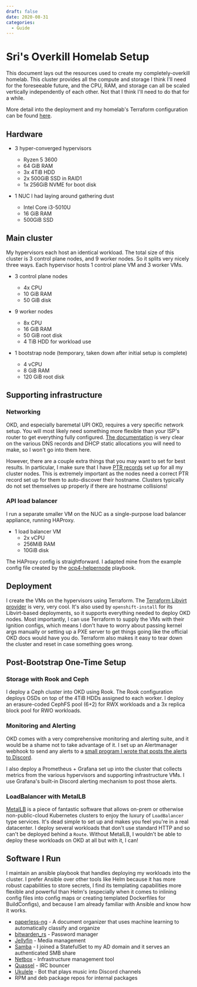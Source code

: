 ```yaml
---
draft: false 
date: 2020-08-31
categories:
  - Guide
---
```


# Sri's Overkill Homelab Setup

<!--- cSpell:ignore Homelab Ryzen NVME baremetal helpernode ceph alertmanager grafana datacenter bitwarden jellyfin netbox quassel templating  -->

This document lays out the resources used to create my completely-overkill homelab. This cluster provides all the compute and storage I think I'll need for the foreseeable future, and the CPU, RAM, and storage can all be scaled vertically independently of each other. Not that I think I'll need to do that for a while.

<!-- more -->

More detail into the deployment and my homelab's Terraform configuration can be found [here](https://github.com/SriRamanujam/okd-deployment)<!--{target=_blank} comment for docusaurus compat-->.

## Hardware

- 3 hyper-converged hypervisors
    - Ryzen 5 3600
    - 64 GiB RAM
    - 3x 4TiB HDD
    - 2x 500GiB SSD in RAID1
    - 1x 256GiB NVME for boot disk

- 1 NUC I had laying around gathering dust
    - Intel Core i3-5010U
    - 16 GiB RAM
    - 500GiB SSD

## Main cluster

My hypervisors each host an identical workload. The total size of this cluster is 3 control plane nodes, and 9 worker nodes.
So it splits very nicely three ways. Each hypervisor hosts 1 control plane VM and 3 worker VMs.

- 3 control plane nodes
    - 4x CPU
    - 10 GiB RAM
    - 50 GiB disk

- 9 worker nodes
    - 8x CPU
    - 16 GiB RAM
    - 50 GiB root disk
    - 4 TiB HDD for workload use

- 1 bootstrap node (temporary, taken down after initial setup is complete)
    - 4 vCPU
    - 8 GiB RAM
    - 120 GiB root disk

## Supporting infrastructure

### Networking

OKD, and especially baremetal UPI OKD, requires a very specific network setup. You will most likely need something more flexible than your ISP's router to get everything fully configured. [The documentation](https://docs.okd.io/latest/installing/installing_bare_metal/installing-bare-metal.html#installation-network-user-infra_installing-bare-metal)<!--{target=_blank} comment for docusaurus compat--> is very clear on the various DNS records and DHCP static allocations you will need to make, so I won't go into them here.

However, there are a couple extra things that you may want to set for best results. In particular, I make sure that I have [PTR records](https://www.cloudflare.com/learning/dns/dns-records/dns-ptr-record/)<!--{target=_blank} comment for docusaurus compat--> set up for all my cluster nodes. This is extremely important as the nodes need a correct PTR record set up for them to auto-discover their hostname. Clusters typically do not set themselves up properly if there are hostname collisions!

### API load balancer

I run a separate smaller VM on the NUC as a single-purpose load balancer appliance, running HAProxy.

- 1 load balancer VM
    - 2x vCPU
    - 256MiB RAM
    - 10GiB disk

The HAProxy config is straightforward. I adapted mine from the example config file created by the [ocp4-helpernode](https://github.com/RedHatOfficial/ocp4-helpernode/blob/master/templates/haproxy.cfg.j2)<!--{target=_blank} comment for docusaurus compat--> playbook.

## Deployment

I create the VMs on the hypervisors using Terraform. The [Terraform Libvirt provider](https://github.com/dmacvicar/terraform-provider-libvirt)<!--{target=_blank} comment for docusaurus compat--> is very, very cool. It's also used by `openshift-install` for its Libvirt-based deployments, so it supports everything needed to deploy OKD nodes. Most importantly, I can use Terraform to supply the VMs with their Ignition configs, which means I don't have to worry about passing kernel args manually or setting up a PXE server to get things going like the official OKD docs would have you do. Terraform also makes it easy to tear down the cluster and reset in case something goes wrong.

## Post-Bootstrap One-Time Setup

### Storage with Rook and Ceph

I deploy a Ceph cluster into OKD using Rook. The Rook configuration deploys OSDs on top of the 4TiB HDDs assigned to each worker. I deploy an erasure-coded CephFS pool (6+2) for RWX workloads and a 3x replica block pool for RWO workloads.

### Monitoring and Alerting

OKD comes with a very comprehensive monitoring and alerting suite, and it would be a shame not to take advantage of it. I set up an Alertmanager webhook to send any alerts to a [small program I wrote that posts the alerts to Discord](https://github.com/SriRamanujam/alertmanager-discord-bridge)<!--{target=_blank} comment for docusaurus compat-->.

I also deploy a Prometheus + Grafana set up into the cluster that collects metrics from the various hypervisors and supporting infrastructure VMs. I use Grafana's built-in Discord alerting mechanism to post those alerts.

### LoadBalancer with MetalLB

[MetalLB](https://metallb.universe.tf)<!--{target=_blank} comment for docusaurus compat--> is a piece of fantastic software that allows on-prem or otherwise non-public-cloud Kubernetes clusters to enjoy the luxury of `LoadBalancer` type services. It's dead simple to set up and makes you feel you're in a real datacenter. I deploy several workloads that don't use standard HTTP and so can't be deployed behind a `Route`. Without MetalLB, I wouldn't be able to deploy these workloads on OKD at all but with it, I can!

## Software I Run

I maintain an ansible playbook that handles deploying my workloads into the cluster. I prefer Ansible over other tools like Helm because it has more robust capabilities to store secrets, I find its templating capabilities more flexible and powerful than Helm's (especially when it comes to inlining config files into config maps or creating templated Dockerfiles for BuildConfigs), and because I am already familiar with Ansible and know how it works.

- [paperless-ng](https://github.com/jonaswinkler/paperless-ng)<!--{target=_blank} comment for docusaurus compat--> - A document organizer that uses machine learning to automatically classify and organize
- [bitwarden_rs](https://github.com/dani-garcia/bitwarden_rs)<!--{target=_blank} comment for docusaurus compat--> - Password manager
- [Jellyfin](https://jellyfin.org/)<!--{target=_blank} comment for docusaurus compat--> - Media management
- [Samba](https://www.samba.org/)<!--{target=_blank} comment for docusaurus compat--> - I joined a StatefulSet to my AD domain and it serves an authenticated SMB share
- [Netbox](https://github.com/netbox-community/netbox)<!--{target=_blank} comment for docusaurus compat--> - Infrastructure management tool
- [Quassel](https://quassel-irc.org)<!--{target=_blank} comment for docusaurus compat--> - IRC bouncer
- [Ukulele](https://github.com/Frederikam/ukulele)<!--{target=_blank} comment for docusaurus compat--> - Bot that plays music into Discord channels
- RPM and deb package repos for internal packages

